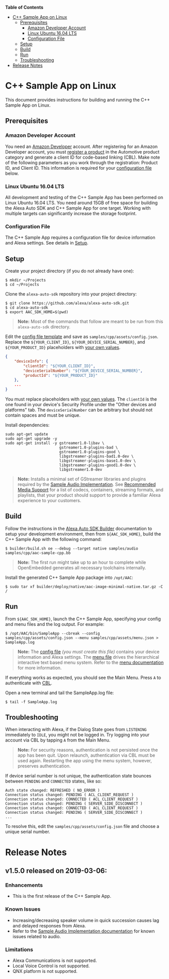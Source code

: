 **Table of Contents**

- [C++ Sample App on Linux](#c-sample-app-on-linux)
    - [Prerequisites](#prerequisites)
        - [Amazon Developer Account](#amazon-developer-account)
        - [Linux Ubuntu 16.04 LTS](#linux-ubuntu-1604-lts)
        - [Configuration File](#configuration-file)
    - [Setup](#setup)
    - [Build](#build)
    - [Run](#run)
    - [Troubleshooting](#troubleshooting)
- [Release Notes](#release-notes)

# C++ Sample App on Linux<a id="c-sample-app-on-linux"></a>

This document provides instructions for building and running the C++ Sample App on Linux.

## Prerequisites<a id="prerequisites"></a>

### Amazon Developer Account<a id="amazon-developer-account"></a>

You need an [Amazon Developer](https://developer.amazon.com/docs/app-submission/manage-account-and-permissions.html#create-a-developer-account/) account. After registering for an Amazon Developer account, you must [register a product](https://developer.amazon.com/docs/alexa-voice-service/register-a-product.html) in the Automotive product category and generate a client ID for code-based linking (CBL). Make note of the following parameters as you work through the registration: Product ID, and Client ID. This information is required for your [configuration file](#configuration-file) below.

### Linux Ubuntu 16.04 LTS<a id="linux-ubuntu-1604-lts"></a>

All development and testing of the C++ Sample App has been performed on Linux Ubuntu 16.04 LTS. You need around 15GB of free space for building the Alexa Auto SDK and C++ Sample App for one target. Working with multiple targets can significantly increase the storage footprint.

### Configuration File<a id="configuration-file"></a>

The C++ Sample App requires a configuration file for device information and Alexa settings. See details in [Setup](#setup).

## Setup<a id="setup"></a>

Create your project directory (if you do not already have one):

```shell
$ mkdir ~/Projects
$ cd ~/Projects
```

Clone the `alexa-auto-sdk` repository into your project directory:

```shell
$ git clone https://github.com/alexa/alexa-auto-sdk.git
$ cd alexa-auto-sdk
$ export AAC_SDK_HOME=$(pwd)
```

>**Note:** Most of the commands that follow are meant to be run from this `alexa-auto-sdk` directory.

Edit the [config file template](./assets/config.json.in) and save as `samples/cpp/assets/config.json`. Replace the `${YOUR_CLIENT_ID}`, `${YOUR_DEVICE_SERIAL_NUMBER}`, and `${YOUR_PRODUCT_ID}` placeholders with [your own values](#amazon-developer-account).

```json
{
    "deviceInfo": {
        "clientId": "${YOUR_CLIENT_ID}",
        "deviceSerialNumber": "${YOUR_DEVICE_SERIAL_NUMBER}",
        "productId": "${YOUR_PRODUCT_ID}"
    },
    ...
}
```

You must replace placeholders with [your own values](#amazon-developer-account). The `clientId` is the one found in your device's Security Profile under the "Other devices and platforms" tab. The `deviceSerialNumber` can be arbitrary but should not contain spaces and must be unique.

Install dependencies:

```shell
sudo apt-get update
sudo apt-get upgrade -y
sudo apt-get install -y gstreamer1.0-libav \
                        gstreamer1.0-plugins-bad \
                        gstreamer1.0-plugins-good \
                        libgstreamer-plugins-bad1.0-dev \
                        libgstreamer-plugins-base1.0-dev \
                        libgstreamer-plugins-good1.0-dev \
                        libgstreamer1.0-dev
```

>**Note:** Installs a minimal set of GStreamer libraries and plugins required by the [Sample Audio Implementation](../audio/README.md). See [Recommended Media Support](https://developer.amazon.com/docs/alexa-voice-service/recommended-media-support.html) for a list of codecs, containers, streaming formats, and playlists, that your product should support to provide a familiar Alexa experience to your customers.

## Build<a id="build"></a>

Follow the instructions in the [Alexa Auto SDK Builder](../../builder/README.md) documentation to setup your development environment, then from `${AAC_SDK_HOME}`, build the C++ Sample App with the following command:

```shell
$ builder/build.sh oe --debug --target native samples/audio samples/cpp/aac-sample-cpp.bb
```

>**Note:** The first run might take up to an hour to complete while OpenEmbedded generates all necessary toolchains internally.

Install the generated C++ Sample App package into `/opt/AAC`:

```shell
$ sudo tar xf builder/deploy/native/aac-image-minimal-native.tar.gz -C /
```

## Run<a id="run"></a>

From `${AAC_SDK_HOME}`, launch the C++ Sample App, specifying your config and menu files and the log output. For example:

```shell
$ /opt/AAC/bin/SampleApp --cbreak --config samples/cpp/assets/config.json --menu samples/cpp/assets/menu.json > SampleApp.log
```

>**Note:** The [config file](./assets/config.json) *(you must create this file)* contains your device information and Alexa settings. The [menu file](./assets/menu.json) drives the hierarchical interactive text based menu system. Refer to the [menu documentation](./assets/MENU.md) for more information.

If everything works as expected, you should see the Main Menu. Press `A` to authenticate with [CBL](https://developer.amazon.com/docs/alexa-voice-service/code-based-linking-other-platforms.html).

Open a new terminal and tail the SampleApp.log file:

```shell
$ tail -f SampleApp.log
```
## Troubleshooting<a id="troubleshooting"></a>

When interacting with Alexa, if the Dialog State goes from `LISTENING` immediately to `IDLE`, you might not be logged in. Try logging into your account via CBL by tapping `A` from the Main Menu.

>**Note:** For security reasons, authentication is not persisted once the app has been quit.  Upon relaunch, authentication via CBL must be used again.  Restarting the app using the menu system, however, preserves authentication.

If device serial number is not unique, the authentication state bounces between `PENDING` and `CONNECTED` states, like so:

```shell
Auth state changed: REFRESHED ( NO_ERROR )
Connection status changed: PENDING ( ACL_CLIENT_REQUEST )
Connection status changed: CONNECTED ( ACL_CLIENT_REQUEST )
Connection status changed: PENDING ( SERVER_SIDE_DISCONNECT )
Connection status changed: CONNECTED ( ACL_CLIENT_REQUEST )
Connection status changed: PENDING ( SERVER_SIDE_DISCONNECT )
...
```

To resolve this, edit the `samples/cpp/assets/config.json` file and choose a unique serial number.

<a id="releasenotes"></a>

# Release Notes<a id="release-notes"></a>

## v1.5.0 released on 2019-03-06:<a id="v150-released-on-2019-03-06"></a>

### Enhancements<a id="enhancements"></a>

* This is the first release of the C++ Sample App.

### Known Issues<a id="known-issues"></a>

* Increasing/decreasing speaker volume in quick succession causes lag and delayed responses from Alexa.
* Refer to the [Sample Audio Implementation documentation](../audio/README.md) for known issues related to audio.

### Limitations<a id="limitations"></a>

* Alexa Communications is not supported.
* Local Voice Control is not supported.
* QNX platform is not supported.
